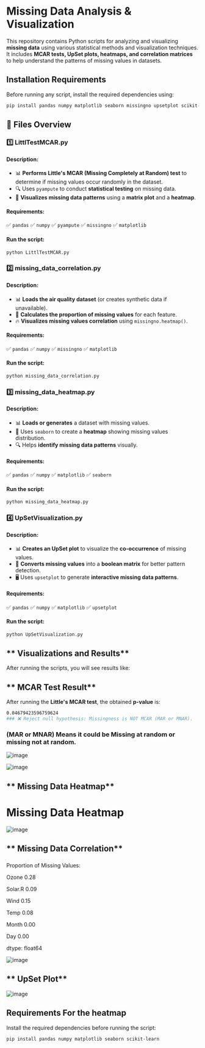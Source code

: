 
# **Missing Data Analysis & Visualization**

This repository contains Python scripts for analyzing and visualizing **missing data** using various statistical methods and visualization techniques. It includes **MCAR tests, UpSet plots, heatmaps, and correlation matrices** to help understand the patterns of missing values in datasets.

## **Installation Requirements**
Before running any script, install the required dependencies using:
```bash
pip install pandas numpy matplotlib seaborn missingno upsetplot scikit-learn pyampute
```


## **📂 Files Overview**

### **1️⃣ LittlTestMCAR.py**
#### **Description:**
- 📊 **Performs Little's MCAR (Missing Completely at Random) test** to determine if missing values occur randomly in the dataset.
- 🔍 Uses `pyampute` to conduct **statistical testing** on missing data.
- 🎨 **Visualizes missing data patterns** using a **matrix plot** and a **heatmap**.

#### **Requirements:**
✅ `pandas` ✅ `numpy` ✅ `pyampute` ✅ `missingno` ✅ `matplotlib`

#### **Run the script:**
```bash
python LittlTestMCAR.py
```

### **2️⃣ missing_data_correlation.py**
#### **Description:**
- 📊 **Loads the air quality dataset** (or creates synthetic data if unavailable).
- 📏 **Calculates the proportion of missing values** for each feature.
- 🔥 **Visualizes missing values correlation** using `missingno.heatmap()`.

#### **Requirements:**
✅ `pandas` ✅ `numpy` ✅ `missingno` ✅ `matplotlib`

#### **Run the script:**
```bash
python missing_data_correlation.py
```
### **3️⃣ missing_data_heatmap.py**
#### **Description:**
- 📊 **Loads or generates** a dataset with missing values.
- 🎨 Uses `seaborn` to create a **heatmap** showing missing values distribution.
- 🔍 Helps **identify missing data patterns** visually.

#### **Requirements:**
✅ `pandas` ✅ `numpy` ✅ `matplotlib` ✅ `seaborn`

#### **Run the script:**
```bash
python missing_data_heatmap.py
```

### **4️⃣ UpSetVisualization.py**
#### **Description:**
- 📊 **Creates an UpSet plot** to visualize the **co-occurrence** of missing values.
- 🔄 **Converts missing values** into a **boolean matrix** for better pattern detection.
- 🖥 Uses `upsetplot` to generate **interactive missing data patterns**.

#### **Requirements:**
✅ `pandas` ✅ `numpy` ✅ `matplotlib` ✅ `upsetplot`

#### **Run the script:**
```bash
python UpSetVisualization.py
```

## ** Visualizations and Results**
After running the scripts, you will see results like:

## ** MCAR Test Result**
After running the **Little's MCAR test**, the obtained **p-value** is:

```bash
0.04679423596759624
### ❌ Reject null hypothesis: Missingness is NOT MCAR (MAR or MNAR).
```
### (MAR or MNAR) Means it could be Missing at random or missing not at random.

![image](https://github.com/user-attachments/assets/aa0c1cf3-d708-40ae-a573-c5ce44fe203f)


![image](https://github.com/user-attachments/assets/b9ec676d-905d-4db4-bef8-576fb1fc218b)




## ** Missing Data Heatmap**

<h1>Missing Data Heatmap</h1>

![image](https://github.com/user-attachments/assets/0cf7a6dd-49ca-4a3a-bb6b-91560c1510e3)





## ** Missing Data Correlation**

###
Proportion of Missing Values:

Ozone      0.28

Solar.R    0.09

Wind       0.15

Temp       0.08

Month      0.00

Day        0.00

dtype: float64

![image](https://github.com/user-attachments/assets/422a2ca1-30a9-47e3-b081-d93855448d6f)




## ** UpSet Plot**
 ![image](https://github.com/user-attachments/assets/397fb02b-24c2-474d-a3ad-8abc41ec26e0)



## **Requirements For the heatmap**
Install the required dependencies before running the script:
```bash
pip install pandas numpy matplotlib seaborn scikit-learn

